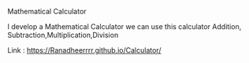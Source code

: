 Mathematical Calculator

I develop a Mathematical Calculator we can use this calculator Addition, Subtraction,Multiplication,Division

Link : https://Ranadheerrrr.github.io/Calculator/
